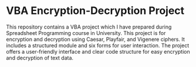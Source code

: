 # VBA Encryption-Decryption Project

This repository contains a VBA project which I have prepared during Spreadsheet Programming course in University. This project is for encryption and decryption using Caesar, Playfair, and Vigenere ciphers. It includes a structured module and six forms for user interaction. The project offers a user-friendly interface and clear code structure for easy encryption and decryption of text data.

